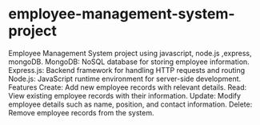 # employee-management-system-project
Employee Management System project using javascript, node.js ,express, mongoDB.
MongoDB: NoSQL database for storing employee information.
Express.js: Backend framework for handling HTTP requests and routing
Node.js: JavaScript runtime environment for server-side development.
Features
Create: Add new employee records with relevant details.
Read: View existing employee records with their information.
Update: Modify employee details such as name, position, and contact information.
Delete: Remove employee records from the system.
